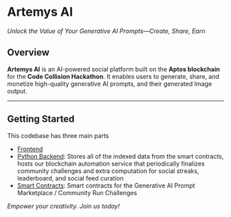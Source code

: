 # Artemys AI

*Unlock the Value of Your Generative AI Prompts—Create, Share, Earn*

## Overview

**Artemys AI** is an AI-powered social platform built on the **Aptos blockchain** for the **Code Collision Hackathon**. It enables users to generate, share, and monetize high-quality generative AI prompts, and their generated Image output.

---

## Getting Started
 This codebase has three main parts
  - [Frontend](https://github.com/Artemys-Aptos/frontend)
  - [Python Backend](https://github.com/Artemys-Aptos/artemis-aptos-backend): Stores all of the indexed data from the smart contracts, hosts our blockchain automation service that periodically finalizes community challenges and extra computation for social streaks, leaderboard, and social feed curation
  - [Smart Contracts](https://github.com/Artemys-Aptos/artemys-aptos-contracts): Smart contracts for the Generative AI Prompt Marketplace / Community Run Challenges

*Empower your creativity. Join us today!*
